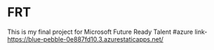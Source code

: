 # FRT
This is my final project for Microsoft Future Ready Talent
#azure link- https://blue-pebble-0e887fd10.3.azurestaticapps.net/
